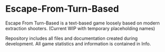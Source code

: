 # Escape-From-Turn-Based
Escape From Turn-Based is a text-based game loosely based on modern extraction shooters. (Current WIP with temporary placeholding names)

Repository includes all files and documentation created during development.
All game statistics and information is contained in Info.
